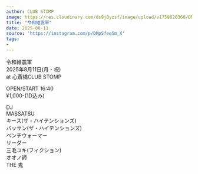 ```yaml
---
author: CLUB STOMP
image: https://res.cloudinary.com/ds9j0yzsf/image/upload/v1759820360/DMpSfeeSm_X.jpg
title: "令和維震軍"
date: 2025-08-11
source: 'https://instagram.com/p/DMpSfeeSm_X'
tags:
- 
---
```

令和維震軍<br>
2025年8月11日(月・祝)<br>
at 心斎橋CLUB STOMP

OPEN/START  16:40<br>
¥1,000-(1D込み)

DJ<br>
MASSATSU<br>
キース(ザ・ハイテンションズ)<br>
バッサン(ザ・ハイテンションズ)<br>
ベンチウォーマー<br>
リーダー<br>
三毛ユキ(フィクション)<br>
オオノ師<br>
THE 鬼